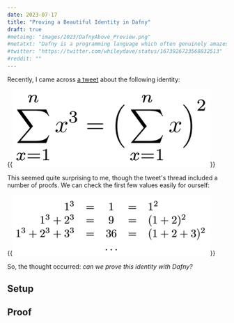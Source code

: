 ```yaml
---
date: 2023-07-17
title: "Proving a Beautiful Identity in Dafny"
draft: true
#metaimg: "images/2023/DafnyAbove_Preview.png"
#metatxt: "Dafny is a programming language which often genuinely amazes me."
#twitter: "https://twitter.com/whileydave/status/1673926723568832513"
#reddit: ""
---
```


Recently, I came across [a tweet](https://twitter.com/Mathinity_/status/1679451151517859841?s=20)
about the following identity:

{{<img class="text-center" src="/images/2023/DafnyIdentity_eg1.png" width="454px" alt="Illustrating a mathematical identity which relates the square of the sum from 1 to n with the sum from 1 to n of cubes.">}}

This seemed quite surprising to me, though the tweet's thread included
a number of proofs.  We can check the first few values easily for
ourself:

{{<img class="text-center" src="/images/2023/DafnyIdentity_eg2.png"
width="454px" alt="Illustrating the first three evaluations of the mathematical identity at x=1, x=2 and x=3.">}}

So, the thought occurred: _can we prove this identity with Dafny?_

## Setup

## Proof

